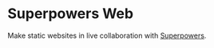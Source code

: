 # Superpowers Web

Make static websites in live collaboration with [Superpowers](http://superpowers-html5.com/).
